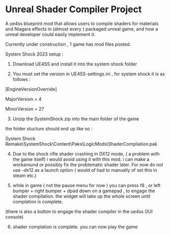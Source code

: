 # Unreal Shader Compiler Project
A ue4ss blueprint mod that allows users to compile shaders for materials and Niagara effects in (almost every ) packaged unreal game, and how a unreal developer could easily implement it.


Currently under construction , 1 game has mod files posted.




System Shock 2023 setup :

1. Download UE4SS and install it into the system shock folder

2. You must set the version in UE4SS-settings.ini , for system shock it is as follows :

[EngineVersionOverride]

MajorVersion = 4

MinorVersion = 27

3. Unzip the SystemShock.zip into the main folder of the game

the folder stucture should end up like so : 

System Shock Remake\SystemShock\Content\Paks\LogicMods\ShaderCompliation.pak

4. Due to the shock rifle shader crashing in DX12 mode, ( a problem with the game itself) i would avoid using it with this mod.  i can make a workaround or possibly fix the problematic shader later. For now do not use -dx12 as a launch option ( would of had to manually of set this in steam etc.) 


5. while in game ( not the pause menu for now ) you can press f8 , or left bumper + right bumper + dpad down on a gamepad , to engage the shader compilation.
the widget will take up the whole screen until complation is complete.

(there is also a button to engage the shader compiler in the ue4ss GUI console)


6. shader complation is complete. you can now play the game
